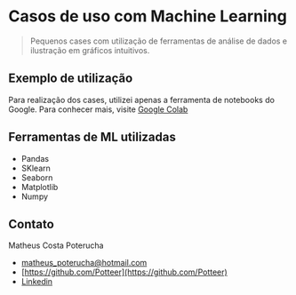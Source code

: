 # Casos de uso com Machine Learning
> Pequenos cases com utilização de ferramentas de análise de dados e ilustração em gráficos intuitivos.

## Exemplo de utilização

Para realização dos cases, utilizei apenas a ferramenta de notebooks do Google. Para conhecer mais, visite [Google Colab][wiki]

## Ferramentas de ML utilizadas

* Pandas
* SKlearn
* Seaborn
* Matplotlib
* Numpy

## Contato

Matheus Costa Poterucha
- matheus_poterucha@hotmail.com
- [https://github.com/Potteer](https://github.com/Potteer)
- [Linkedin](https://linkedin.com/in/matheuspoterucha)

<!-- Markdown link & img dfn's -->
[npm-image]: https://img.shields.io/npm/v/datadog-metrics.svg?style=flat-square
[npm-url]: https://npmjs.org/package/datadog-metrics
[npm-downloads]: https://img.shields.io/npm/dm/datadog-metrics.svg?style=flat-square
[travis-image]: https://img.shields.io/travis/dbader/node-datadog-metrics/master.svg?style=flat-square
[travis-url]: https://travis-ci.org/dbader/node-datadog-metrics
[wiki]: https://colab.research.google.com
